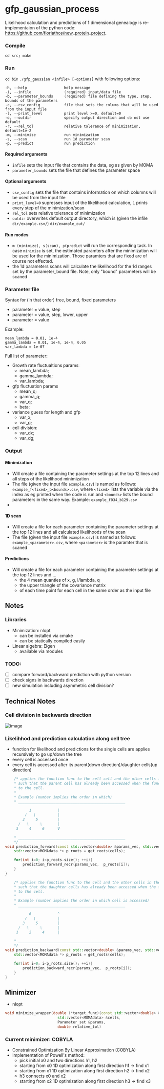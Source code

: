 # gfp_gaussian_process
Likelihood calculation and predictions of 1 dimensional genealogy is re-implementaion of the python code: https://github.com/fioriathos/new_protein_project.

### Compile
`cd src; make`

### Run
`cd bin`
`./gfp_gaussian <infile> [-options]` with following options:

```
-h, --help                 help message
-i, --infile               (required) input/data file
-b, --parameter_bounds     (required) file defining the type, step, bounds of the parameters
-c, --csv_config           file that sets the colums that will be used from the input file
-l, --print_level          print level >=0, default=0
-o, --outdir               specify output direction and do not use default
-r, --rel_tol              relative tolerance of minimization, default=1e-2
-m, --minimize             run minimization
-s, --scan                 run 1d parameter scan
-p, --predict              run prediction
```
#### Required arguments
- `infile` sets the input file that contains the data, eg as given by MOMA
- `parameter_bounds` sets the file that defines the parameter space


#### Optional arguments
- `csv_config` sets the file that contains information on which columns will be used from the input file
- `print_level=0` supresses input of the likelihood calculation, `1` prints every step of the minimization/scan
- `rel_tol` sets relative tolerance of minimization
- `outdir` overwrites default output directory, which is (given the infile `dir/example.csv/`) `dir/example_out/`

#### Run modes
- `m (minimize), s(scan), p(predict` will run the corresponding task. In case `minimize` is set, the estimated paramters after the minimization will be used for the minimization. Those paramters that are fixed are of course not effected.
- the 1d parameters scans will calculate the likelihood for the 1d ranges set by the parameter_bound file. Note, only "bound" parameters will be scaned



### Parameter file
Syntax for (in that order) free, bound, fixed parameters
- parameter = value, step
- parameter = value, step, lower, upper
- parameter = value
  
Example:
```
mean_lambda = 0.01, 1e-4
gamma_lambda = 0.01, 1e-4, 1e-4, 0.05
var_lambda = 1e-07
```
Full list of parameter:
- Growth rate fluctualtions params:
    - mean_lambda;  
    - gamma_lambda;  
    - var_lambda;     
- gfp fluctuation params
    - mean_q;    
    - gamma_q;    
    - var_q;  
    - beta;      
- variance guess for length and gfp
    - var_x;      
    - var_g;      
- cell division:
    - var_dx;  
    - var_dg;      


### Output
#### Minimization
- Will create a file containing the parameter settings at the top 12 lines and all steps of the likelihood minimization
- The file (given the input file `example.csv`) is named as follows: `example_f<fixed>_b<bounds>.csv`, where `<fixed>` lists the variable via the index as eg printed when the code is run and `<bounds>` lists the bound parameters in the same way. Example: `example_f034_b129.csv`
- 
#### 1D scan
- Will create a file for each parameter containing the parameter settings at the top 12 lines and all calculated likelihoods of the scan
- The file (given the input file `example.csv`) is named as follows: `example_<parameter>.csv`, where `<parameter>` is the paramter that is scaned

#### Predictions
- Will create a file for each parameter containing the parameter settings at the top 12 lines and ...
  - the 4 mean quanties of x, g, l/lambda, q 
  - the upper triangle of the covariance matrix 
  - of each time point for each cell in the same order as the input file

## Notes 

### Libraries
- Minimization: nlopt
  - can be installed via cmake
  - can be statically compiled easily
- Linear algebra: Eigen
  - available via modules
  
### TODO: 
- [ ] compare forward/backward prediction with python version
- [ ] check signs in backwards direction
- [ ] new simulation including asymmetric cell division?

## Technical Notes
### Cell division in backwards direction
![image](cell_division/cell_division.001.jpeg)

### Likelihhod and prediction calculation along cell tree
- function for likelihood and predictions for the single cells are applies recursively to go up/down the tree
- every cell is accessed once 
- every cell is accessed after its parent(down direction)/daughter cells(up direction)

```cpp
    /* applies the function func to the cell cell and the other cells in the genealogy
    * such that the parent cell has already been accessed when the function is applied 
    * to the cell.
    * 
    * Example (number implies the order in which)
    * _________________________________________________ 

	       1            |
	     /   \          |
	    2     5         |
	  /   \     \       |
	 3     4     6      V

    * _________________________________________________ 
    */
void prediction_forward(const std::vector<double> &params_vec, std::vector<MOMAdata> &cells){
    std::vector<MOMAdata *> p_roots = get_roots(cells);

    for(int i=0; i<p_roots.size(); ++i){
        prediction_forward_recr(params_vec,  p_roots[i]);
    }
}

    /* applies the function func to the cell and the other cells in the genealogy
    * such that the daughter cells has already been accessed when the function is applied 
    * to the cell.
    * 
    * Example (number implies the order in which cell is accessed)
    * _________________________________________________ 

	       6            ^
	     /   \          |
	    3     5         |
	  /   \     \       |
	 1     2     4      |

    * _________________________________________________ 
    */
void prediction_backward(const std::vector<double> &params_vec, std::vector<MOMAdata> &cells){
    std::vector<MOMAdata *> p_roots = get_roots(cells);

    for(int i=0; i<p_roots.size(); ++i){
        prediction_backward_recr(params_vec,  p_roots[i]);
    }
}
```


## Minimizer 
 - nlopt 

```cpp
void minimize_wrapper(double (*target_func)(const std::vector<double> &x, std::vector<double> &grad, void *p),
                        std::vector<MOMAdata> &cells,
                        Parameter_set &params, 
                        double relative_tol)
```
### Current minimizer: COBYLA
-  Constrained Optimization By Linear Approximation (COBYLA)
-  Implementation of Powell's method:
   -  pick initial x0 and two directions h1, h2
   -  starting from x0 1D optimization along first direction h1 -> find x1
   -  starting from x1 1D optimization along first direction h2 -> find x2
   -  h3 connects x0 and x2
   -  starting from x2 1D optimization along first direction h3 -> find x3
